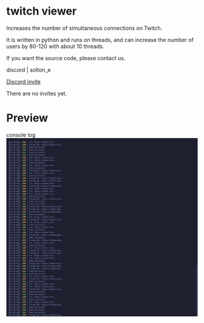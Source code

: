 # twitch viewer
Increases the number of simultaneous connections on Twitch.

It is written in python and runs on threads, and can increase the number of users by 80-120 with about 10 threads.

If you want the source code, please contact us.

discord | solton_e

[Discord invite](https://discord.gg/no)

There are no invites yet.

# Preview
console log
![img](CD7D5DE4-9596-4F79-B219-275FE76D5103.png)